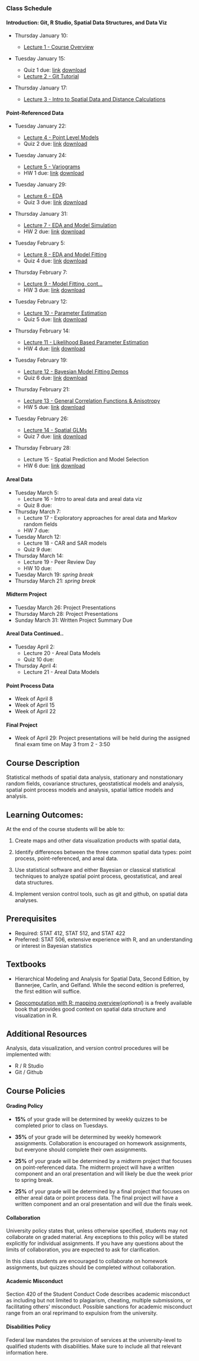 ### Class Schedule



#### Introduction: Git, R Studio, Spatial Data Structures, and Data Viz
- Thursday January 10: 
    - [Lecture 1 - Course Overview](https://stat534.github.io/Lecture1/)

- Tuesday January 15:
    - Quiz 1 due: [link](https://stat534.github.io/Quiz1/) [download](https://classroom.github.com/a/E7XYvjdt)
    - [Lecture 2 - Git Tutorial](https://stat534.github.io/Lecture2/)
- Thursday January 17:
    - [Lecture 3 - Intro to Spatial Data and Distance Calculations](https://stat534.github.io/Lecture3/)

#### Point-Referenced Data
- Tuesday January 22:
    - [Lecture 4 - Point Level Models](https://stat534.github.io/Lecture4/)
    - Quiz 2 due: [link](https://stat534.github.io/Quiz2/) [download](https://classroom.github.com/a/TuTt9k9Q)
- Tuesday January 24:
    - [Lecture 5 - Variograms](https://stat534.github.io/Lecture5/)
    - HW 1 due: [link](https://stat534.github.io/HW1/) [download](https://classroom.github.com/a/2ZlRo1Kd)

- Tuesday January 29:
    - [Lecture 6 - EDA](https://stat534.github.io/Lecture6/)
    - Quiz 3 due: [link](https://stat534.github.io/Quiz3/) [download](https://classroom.github.com/a/O1ab-EVx)
- Thursday January 31:
    - [Lecture 7 - EDA and Model Simulation](https://stat534.github.io/Lecture7/)
    - HW 2 due: [link](https://stat534.github.io/HW2/) [download](https://classroom.github.com/a/GEhiBzmf)

- Tuesday February 5:
    - [Lecture 8 - EDA and Model Fitting](https://stat534.github.io/Lecture8/)
    - Quiz 4 due: [link](https://stat534.github.io/quiz4/) [download](https://classroom.github.com/a/KGRdSMJw)
- Thursday February 7:
    - [Lecture 9 - Model Fitting, cont...](https://stat534.github.io/Lecture9/)
    - HW 3 due: [link](https://stat534.github.io/HW3/) [download](https://classroom.github.com/a/AS1PLMKi)
- Tuesday February 12:
    - [Lecture 10 - Parameter Estimation](https://stat534.github.io/Lecture10/)
    - Quiz 5 due: [link](https://stat534.github.io/Quiz5/) [download](https://classroom.github.com/a/JA3uVg7Y)
- Thursday February 14:
    - [Lecture 11 - Likelihood Based Parameter Estimation](https://stat534.github.io/Lecture11/)
    - HW 4 due: [link](https://stat534.github.io/HW4/) [download](https://classroom.github.com/a/LIC2hx7P)
- Tuesday February 19:
    - [Lecture 12 - Bayesian Model Fitting Demos](https://stat534.github.io/Lecture12/)
    - Quiz 6 due: [link](https://stat534.github.io/Quiz6/) [download](https://classroom.github.com/a/5i9dCbLg)
- Thursday February 21:
    - [Lecture 13 - General Correlation Functions & Anisotropy](https://stat534.github.io/Lecture13/)
    - HW 5 due: [link](https://stat534.github.io/HW5/) [download](https://classroom.github.com/a/O7hFPdaL)
- Tuesday February 26:
    - [Lecture 14 - Spatial GLMs](https://stat534.github.io/Lecture14/)
    - Quiz 7 due: [link](https://stat534.github.io/Quiz7/) [download](https://classroom.github.com/a/jgvyb2WL)
- Thursday February 28:
    - Lecture 15 - Spatial Prediction and Model Selection
    - HW 6 due: [link](https://stat534.github.io/HW6/) [download](https://classroom.github.com/a/Eb14rohM)
#### Areal Data
- Tuesday March 5:
    - Lecture 16 - Intro to areal data and areal data viz
    - Quiz 8 due:
- Thursday March 7:
    - Lecture 17 - Exploratory approaches for areal data and Markov random fields
    - HW 7 due:
- Tuesday March 12:
    - Lecture 18 - CAR and SAR models 
    - Quiz 9 due:
- Thursday March 14:
    - Lecture 19 - Peer Review Day
    - HW 10 due:
- Tuesday March 19: *spring break*
- Thursday March 21: *spring break*    
#### Midterm Project
- Tuesday March 26: Project Presentations
- Thursday March 28: Project Presentations
- Sunday March 31: Written Project Summary Due
#### Areal Data Continued..
- Tuesday April 2:
    - Lecture 20 - Areal Data Models
    - Quiz 10 due:
- Thursday April 4:
    - Lecture 21 - Areal Data Models
#### Point Process Data
- Week of April 8
- Week of April 15
- Week of April 22

#### Final Project
- Week of April 29: Project presentations will be held during the assigned final exam time on May 3 from 2 - 3:50


## Course Description

Statistical methods of spatial data analysis, stationary and nonstationary random fields, covariance structures, geostatistical models and analysis, spatial point process models and analysis, spatial lattice models and analysis.

## Learning Outcomes:
At the end of the course students will be able to:

1. Create maps and other data visualization products with spatial data,

2. Identify differences between the three common spatial data types: point process, point-referenced, and areal data.

3. Use statistical software and either Bayesian or classical statistical techniques to analyze spatial point process, geostatistical, and areal data structures.

4. Implement version control tools, such as git and github, on spatial data analyses.

## Prerequisites

- Required: STAT 412, STAT 512, and STAT 422
- Preferred: STAT 506, extensive experience with R, and an understanding or interest in Bayesian statistics

## Textbooks

- Hierarchical Modeling and Analysis for Spatial Data, Second Edition, by Bannerjee, Carlin, and Gelfand. While the second edition is preferred, the first edition will suffice.

- [Geocomputation with R: mapping overview](https://geocompr.robinlovelace.net/adv-map.html)(*optional*) is a freely available book that provides good context on spatial data structure and visualization in R.

## Additional Resources
Analysis, data visualization, and version control procedures will be implemented with:

- R / R Studio
- Git / Github

## Course Policies


#### Grading Policy

- **15%** of your grade will be determined by weekly quizzes to be completed prior to class on Tuesdays.

- **35%** of your grade will be determined by weekly homework assignments. Collaboration is encouraged on homework assignments, but everyone should complete their own assignments.

- **25%** of your grade will be determined by a midterm project that focuses on point-referenced data. The midterm project will have a written component and an oral presentation and will likely be due the week prior to spring break.

- **25%** of your grade will be determined by a final project that focuses on either areal data or point process data. The final project will have a written component and an oral presentation and will due the finals week.


#### Collaboration
University policy states that, unless otherwise specified, students may not collaborate on graded material. Any exceptions to this policy will be stated explicitly for individual assignments. If you have any questions about the limits of collaboration, you are expected to ask for clarification.

In this class students are encouraged to collaborate on homework assignments, but quizzes should be completed without collaboration.


####  Academic Misconduct
Section 420 of the Student Conduct Code describes academic misconduct as including but not limited to plagiarism, cheating, multiple submissions, or facilitating others' misconduct. Possible sanctions for academic misconduct range from an oral reprimand to expulsion from the university.

#### Disabilities Policy

Federal law mandates the provision of services at the university-level to qualified students with disabilities. Make sure to include all that relevant information here.
